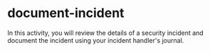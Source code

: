 # document-incident
In this activity, you will review the details of a security incident and document the incident using your incident handler's journal.
